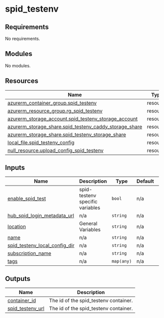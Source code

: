 # spid_testenv

<!-- BEGINNING OF PRE-COMMIT-TERRAFORM DOCS HOOK -->
## Requirements

No requirements.

## Modules

No modules.

## Resources

| Name | Type |
|------|------|
| [azurerm_container_group.spid_testenv](https://registry.terraform.io/providers/hashicorp/azurerm/latest/docs/resources/container_group) | resource |
| [azurerm_resource_group.rg_spid_testenv](https://registry.terraform.io/providers/hashicorp/azurerm/latest/docs/resources/resource_group) | resource |
| [azurerm_storage_account.spid_testenv_storage_account](https://registry.terraform.io/providers/hashicorp/azurerm/latest/docs/resources/storage_account) | resource |
| [azurerm_storage_share.spid_testenv_caddy_storage_share](https://registry.terraform.io/providers/hashicorp/azurerm/latest/docs/resources/storage_share) | resource |
| [azurerm_storage_share.spid_testenv_storage_share](https://registry.terraform.io/providers/hashicorp/azurerm/latest/docs/resources/storage_share) | resource |
| [local_file.spid_testenv_config](https://registry.terraform.io/providers/hashicorp/local/latest/docs/resources/file) | resource |
| [null_resource.upload_config_spid_testenv](https://registry.terraform.io/providers/hashicorp/null/latest/docs/resources/resource) | resource |

## Inputs

| Name | Description | Type | Default | Required |
|------|-------------|------|---------|:--------:|
| <a name="input_enable_spid_test"></a> [enable\_spid\_test](#input\_enable\_spid\_test) | spid-testenv specific variables | `bool` | n/a | yes |
| <a name="input_hub_spid_login_metadata_url"></a> [hub\_spid\_login\_metadata\_url](#input\_hub\_spid\_login\_metadata\_url) | n/a | `string` | n/a | yes |
| <a name="input_location"></a> [location](#input\_location) | General Variables | `string` | n/a | yes |
| <a name="input_name"></a> [name](#input\_name) | n/a | `string` | n/a | yes |
| <a name="input_spid_testenv_local_config_dir"></a> [spid\_testenv\_local\_config\_dir](#input\_spid\_testenv\_local\_config\_dir) | n/a | `string` | n/a | yes |
| <a name="input_subscription_name"></a> [subscription\_name](#input\_subscription\_name) | n/a | `string` | n/a | yes |
| <a name="input_tags"></a> [tags](#input\_tags) | n/a | `map(any)` | n/a | yes |

## Outputs

| Name | Description |
|------|-------------|
| <a name="output_container_id"></a> [container\_id](#output\_container\_id) | The id of the spid\_testenv container. |
| <a name="output_spid_testenv_url"></a> [spid\_testenv\_url](#output\_spid\_testenv\_url) | The id of the spid\_testenv container. |
<!-- END OF PRE-COMMIT-TERRAFORM DOCS HOOK -->
